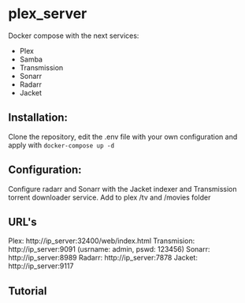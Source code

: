 # plex_server
Docker compose with the next services:
- Plex
- Samba
- Transmission
- Sonarr
- Radarr
- Jacket

## Installation:
Clone the repository, edit the .env file with your own configuration and apply with
``` docker-compose up -d ```

## Configuration:
Configure radarr and Sonarr with the Jacket indexer and Transmission torrent downloader service.
Add to plex /tv and /movies folder

## URL's
Plex: http://ip_server:32400/web/index.html
Transmision: http://ip_server:9091 (usrname: admin, pswd: 123456)
Sonarr: http://ip_server:8989
Radarr: http://ip_server:7878
Jacket: http://ip_server:9117

## Tutorial
